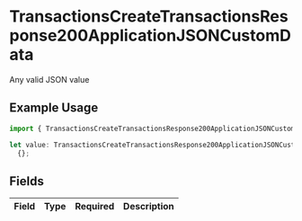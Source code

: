 # TransactionsCreateTransactionsResponse200ApplicationJSONCustomData

Any valid JSON value

## Example Usage

```typescript
import { TransactionsCreateTransactionsResponse200ApplicationJSONCustomData } from "jani-payments/models/operations";

let value: TransactionsCreateTransactionsResponse200ApplicationJSONCustomData =
  {};
```

## Fields

| Field       | Type        | Required    | Description |
| ----------- | ----------- | ----------- | ----------- |